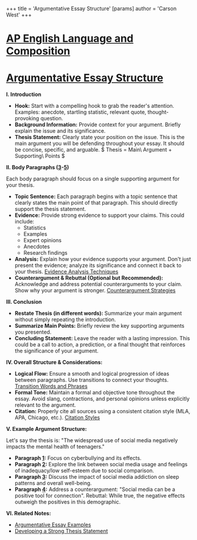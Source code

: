 +++
 title = 'Argumentative Essay Structure'
[params]
	author = 'Carson West'
+++
# [AP English Language and Composition](./../ap-english-language-and-composition/)
# [Argumentative Essay Structure](./../argumentative-essay-structure/)

**I. Introduction**

*   **Hook:**  Start with a compelling hook to grab the reader's attention.  Examples:  anecdote, startling statistic, relevant quote, thought-provoking question.
*   **Background Information:** Provide context for your argument. Briefly explain the issue and its significance.
*   **Thesis Statement:** Clearly state your position on the issue. This is the main argument you will be defending throughout your essay.  It should be concise, specific, and arguable.   $ Thesis =  Main\ Argument + Supporting\ Points $ 

**II. Body Paragraphs ([3](./../3/)-[5](./../5/))**

Each body paragraph should focus on a single supporting argument for your thesis.

*   **Topic Sentence:**  Each paragraph begins with a topic sentence that clearly states the main point of that paragraph. This should directly support the thesis statement.
*   **Evidence:** Provide strong evidence to support your claims. This could include:
    *   Statistics
    *   Examples
    *   Expert opinions
    *   Anecdotes
    *   Research findings
*   **Analysis:** Explain how your evidence supports your argument. Don't just present the evidence; analyze its significance and connect it back to your thesis.  [Evidence Analysis Techniques](./../evidence-analysis-techniques/)
*   **Counterargument & Rebuttal (Optional but Recommended):** Acknowledge and address potential counterarguments to your claim.  Show why your argument is stronger. [Counterargument Strategies](./../counterargument-strategies/)


**III. Conclusion**

*   **Restate Thesis (in different words):**  Summarize your main argument without simply repeating the introduction.
*   **Summarize Main Points:** Briefly review the key supporting arguments you presented.
*   **Concluding Statement:**  Leave the reader with a lasting impression.  This could be a call to action, a prediction, or a final thought that reinforces the significance of your argument.


**IV. Overall Structure & Considerations:**

*   **Logical Flow:** Ensure a smooth and logical progression of ideas between paragraphs. Use transitions to connect your thoughts. [Transition Words and Phrases](./../transition-words-and-phrases/)
*   **Formal Tone:** Maintain a formal and objective tone throughout the essay. Avoid slang, contractions, and personal opinions unless explicitly relevant to the argument.
*   **Citation:**  Properly cite all sources using a consistent citation style (MLA, APA, Chicago, etc.). [Citation Styles](./../citation-styles/)


**V.  Example Argument Structure:**

Let's say the thesis is:  "The widespread use of social media negatively impacts the mental health of teenagers."

*   **Paragraph [1](./../1/):**  Focus on cyberbullying and its effects.
*   **Paragraph [2](./../2/):** Explore the link between social media usage and feelings of inadequacy/low self-esteem due to social comparison.
*   **Paragraph [3](./../3/):**  Discuss the impact of social media addiction on sleep patterns and overall well-being.
*   **Paragraph [4](./../4/):** Address a counterargument:  "Social media can be a positive tool for connection". Rebuttal:  While true, the negative effects outweigh the positives in this demographic.


**VI.  Related Notes:**

*   [Argumentative Essay Examples](./../argumentative-essay-examples/)
*   [Developing a Strong Thesis Statement](./../developing-a-strong-thesis-statement/)


